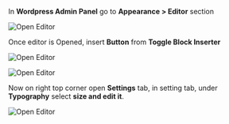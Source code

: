 <!-- ## How To Change Button Font Size? -->

In **Wordpress Admin Panel** go to **Appearance > Editor** section

![Open Editor](/img/tutorial/cbfs1OpenEditor.png)

Once editor is Opened, insert **Button** from **Toggle Block Inserter**

![Open Editor](/img/tutorial/cbfs2insertButton.png)

![Open Editor](/img/tutorial/cbfs3Button.png)

Now on right top corner open **Settings** tab, in setting tab, under **Typography** select **size and edit it**.

![Open Editor](/img/tutorial/cbfs4changeSize.png)
